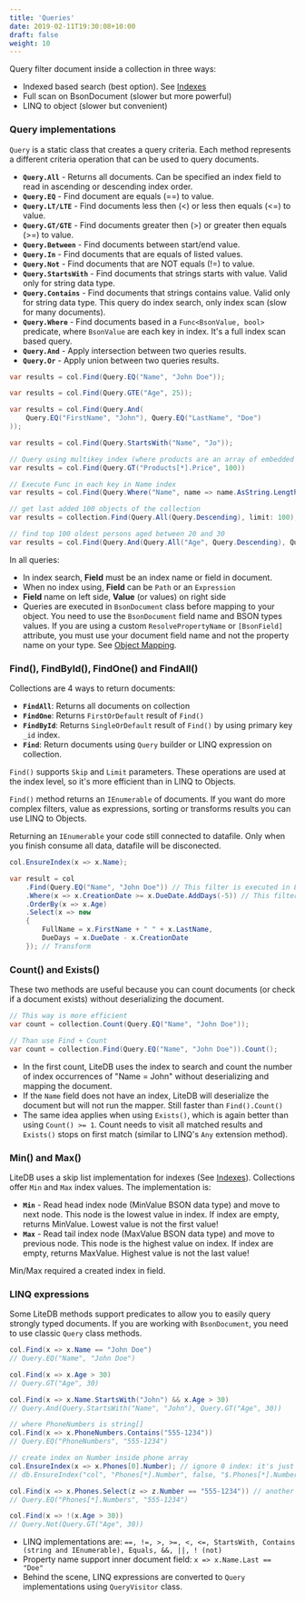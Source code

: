 ```yaml
---
title: 'Queries'
date: 2019-02-11T19:30:08+10:00
draft: false
weight: 10
---
```


Query filter document inside a collection in three ways:

- Indexed based search (best option). See [Indexes](Indexes)
- Full scan on BsonDocument (slower but more powerful)
- LINQ to object (slower but convenient)

### Query implementations

`Query` is a static class that creates a query criteria. Each method represents a different criteria operation that can be used to query documents.

- **`Query.All`** - Returns all documents. Can be specified an index field to read in ascending or descending index order.
- **`Query.EQ`** - Find document are equals (==) to value.
- **`Query.LT/LTE`** - Find documents less then (<) or less then equals (<=) to value.
- **`Query.GT/GTE`** - Find documents greater then (>) or greater then equals (>=) to value.
- **`Query.Between`** - Find documents between start/end value.
- **`Query.In`** - Find documents that are equals of listed values.
- **`Query.Not`** - Find documents that are NOT equals (!=) to value.
- **`Query.StartsWith`** - Find documents that strings starts with value. Valid only for string data type.
- **`Query.Contains`** - Find documents that strings contains value. Valid only for string data type. This query do index search, only index scan (slow for many documents).
- **`Query.Where`** - Find documents based in a `Func<BsonValue, bool>` predicate, where `BsonValue` are each key in index. It's a full index scan based query.
- **`Query.And`** - Apply intersection between two queries results. 
- **`Query.Or`** - Apply union between two queries results. 

```C#
var results = col.Find(Query.EQ("Name", "John Doe"));

var results = col.Find(Query.GTE("Age", 25));

var results = col.Find(Query.And(
    Query.EQ("FirstName", "John"), Query.EQ("LastName", "Doe")
));

var results = col.Find(Query.StartsWith("Name", "Jo"));

// Query using multikey index (where products are an array of embedded documents)
var results = col.Find(Query.GT("Products[*].Price", 100))

// Execute Func in each key in Name index
var results = col.Find(Query.Where("Name", name => name.AsString.Length > 20));

// get last added 100 objects of the collection
var results = collection.Find(Query.All(Query.Descending), limit: 100);

// find top 100 oldest persons aged between 20 and 30
var results = col.Find(Query.And(Query.All("Age", Query.Descending), Query.Between("Age", 20, 30)), limit: 100);
```

In all queries:

- In index search, **Field** must be an index name or field in document.
- When no index using, **Field** can be `Path` or an `Expression`
- **Field** name on left side, **Value** (or values) on right side
- Queries are executed in `BsonDocument` class before mapping to your object. You need to use the `BsonDocument` field name and BSON types values. If you are using a custom `ResolvePropertyName` or `[BsonField]` attribute, you must use your document field name and not the property name on your type. See [Object Mapping](Object-Mapping).

### Find(), FindById(), FindOne() and FindAll()

Collections are 4 ways to return documents:

- **`FindAll`**: Returns all documents on collection
- **`FindOne`**: Returns `FirstOrDefault` result of `Find()`
- **`FindById`**: Returns `SingleOrDefault` result of `Find()` by using primary key `_id` index.
- **`Find`**: Return documents using `Query` builder or LINQ expression on collection.

`Find()` supports `Skip` and `Limit` parameters. These operations are used at the index level, so it's more efficient than in LINQ to Objects.

`Find()` method returns an `IEnumerable` of documents. If you want do more complex filters, value as expressions, sorting or transforms results you can use LINQ to Objects.

Returning an `IEnumerable` your code still connected to datafile. Only when you finish consume all data, datafile will be disconected.

```C#
col.EnsureIndex(x => x.Name);

var result = col
    .Find(Query.EQ("Name", "John Doe")) // This filter is executed in LiteDB using index
    .Where(x => x.CreationDate >= x.DueDate.AddDays(-5)) // This filter is executed by LINQ to Object
    .OrderBy(x => x.Age)
    .Select(x => new 
    { 
        FullName = x.FirstName + " " + x.LastName, 
        DueDays = x.DueDate - x.CreationDate 
    }); // Transform
```

### Count() and Exists()

These two methods are useful because you can count documents (or check if a document exists) without deserializing the document.

```C#
// This way is more efficient
var count = collection.Count(Query.EQ("Name", "John Doe"));

// Than use Find + Count
var count = collection.Find(Query.EQ("Name", "John Doe")).Count();
```

- In the first count, LiteDB uses the index to search and count the number of index occurrences of "Name = John" without deserializing and mapping the document.
- If the `Name` field does not have an index, LiteDB will deserialize the document but will not run the mapper. Still faster than `Find().Count()`
- The same idea applies when using `Exists()`, which is again better than using `Count() >= 1`. Count needs to visit all matched results and `Exists()` stops on first match (similar to LINQ's `Any` extension method).

### Min() and Max()

LiteDB uses a skip list implementation for indexes (See [Indexes](Indexes)). Collections offer `Min` and `Max` index values. The implementation is:

- **`Min`** - Read head index node (MinValue BSON data type) and move to next node. This node is the lowest value in index. If index are empty, returns MinValue. Lowest value is not the first value!
- **`Max`** - Read tail index node (MaxValue BSON data type) and move to previous node. This node is the highest value on index. If index are empty, returns MaxValue. Highest value is not the last value!

Min/Max required a created index in field.

### LINQ expressions

Some LiteDB methods support predicates to allow you to easily query strongly typed documents.  If you are working with `BsonDocument`, you need to use classic `Query` class methods. 

```C#
col.Find(x => x.Name == "John Doe")
// Query.EQ("Name", "John Doe")

col.Find(x => x.Age > 30)
// Query.GT("Age", 30)

col.Find(x => x.Name.StartsWith("John") && x.Age > 30)
// Query.And(Query.StartsWith("Name", "John"), Query.GT("Age", 30))

// where PhoneNumbers is string[]
col.Find(x => x.PhoneNumbers.Contains("555-1234"))
// Query.EQ("PhoneNumbers", "555-1234")

// create index on Number inside phone array
col.EnsureIndex(x => x.Phones[0].Number); // ignore 0 index: it's just a syntax to access child
// db.EnsureIndex("col", "Phones[*].Number", false, "$.Phones[*].Number)

col.Find(x => x.Phones.Select(z => z.Number == "555-1234")) // another way to access child
// Query.EQ("Phones[*].Numbers", "555-1234")

col.Find(x => !(x.Age > 30))
// Query.Not(Query.GT("Age", 30))
```

- LINQ implementations are: `==, !=, >, >=, <, <=, StartsWith, Contains (string and IEnumerable), Equals, &&, ||, ! (not)`
- Property name support inner document field: `x => x.Name.Last == "Doe"`
- Behind the scene, LINQ expressions are converted to `Query` implementations using `QueryVisitor` class.